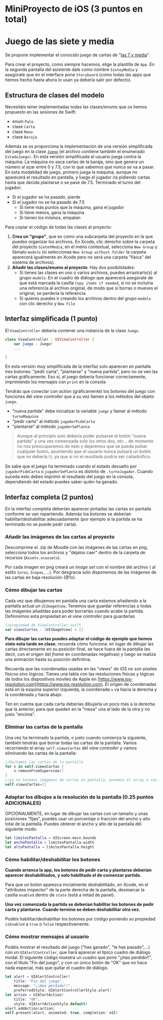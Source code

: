 # MiniProyecto de iOS (3 puntos en total)
# Juego de las siete y media 

Se propone implementar el conocido juego de cartas de "[las 7 y media](https://es.wikipedia.org/wiki/Siete_y_media)". 

Para crear el proyecto, como siempre hacemos, elige la plantilla de `App`. En la segunda pantalla del asistente dale como nombre `SieteyMedia` y asegúrate que en el interface pone `Storyboard` (como todas las apps que hemos hecho hasta ahora lo usan ya debería salir por defecto).

## Estructura de clases del modelo

Necesitáis tener implementadas todas las clases/enums que os hemos propuesto en las sesiones de Swift:

- enum `Palo`
- clase `Carta`
- clase `Mano`
- clase `Baraja`

Además se os proporciona la implementación de una versión simplificada del juego en la clase [`Juego`](Juego.swift) (el archivo contiene también el enumerado `EstadoJuego)`. En esta versión simplificada el usuario juega contra la máquina. La máquina no saca cartas de la baraja, sino que genera un número al azar entre 0 y 7.5, con lo que sabemos que nunca se va a pasar. En esta modalidad de juego, primero juega la máquina, aunque no aparecerá el resultado en pantalla, y luego el jugador irá pidiendo cartas hasta que decida plantarse o se pase de 7.5. Terminado el turno del jugador:

- Si el jugador se ha pasado, pierde
- Si el jugador no se ha pasado de 7.5
    + Si tiene más puntos que la máquina, gana el jugador
    + Si tiene menos, gana la máquina
    + Si tienen los mismos, empatan

Para copiar el código de todas las clases al proyecto:

1. **Crea un "grupo"**, que es como una subcarpeta del proyecto en la que puedes organizar los archivos. En Xcode, clic derecho sobre la carpeta del proyecto `SieteYMedia`, en el menú contextual, selecciona `New Group` y llámalo `modelo` (si seleccionas `New Group without folder` la carpeta aparecerá igualmente en Xcode pero no será una carpeta "física" del sistema de archivos).
2. **Añadir las clases/enums al proyecto**: Hay dos posibilidades:
    - Si tienes las clases en uno o varios archivos, puedes arrastrarlo(s) al grupo `modelo`. En el cuadro de diálogo que aparecerá asegúrate de que está marcada la casilla `Copy items if needed`, si no se incluiría una referencia al archivo original, de modo que si borras o mueves el original, se perdería la referencia.
    - Si quieres puedes ir creando los archivos dentro del grupo `modelo` con clic derecho y `New File`


## Interfaz simplificada (1 punto)

El `ViewController` debería contener una instancia de la clase `Juego`.

```swift
class ViewController : UIViewController {
    var juego : Juego!
    ...

} 
```

En esta versión muy simplificada de la interfaz solo aparecen en pantalla tres botones: "pedir carta", "plantarse" y "nueva partida", pero no se ven las cartas gráficamente. Eso sí, el juego debería funcionar correctamente, imprimiendo los mensajes con `print` en la consola

Tendrás que conectar con *action* (gráficamente) los botones del juego con funciones del *view controller* que a su vez llamen a los métodos del objeto `juego`.

- "nueva partida" debe inicializar la variable `juego` y llamar al método `turnoMaquina`
- "pedir carta" al método `jugadorPideCarta`
- "plantarse" al método `jugadorSePlanta`

> Aunque al principio solo debería poder pulsarse el botón "nueva partida" y una vez comenzada solo los otros dos, etc... de momento no nos preocuparemos de esto y dejaremos que se pueda pulsar cualquier botón, asumiendo que el usuario nunca pulsará un botón que no debería 🙄, ya que si no el resultado podria ser catastrófico.

Se sabe que el juego ha terminado cuando el estado devuelto por `jugadorPideCarta` o `jugadorSePlanta` es distinto de `.turnoJugador`. Cuando suceda esto debes imprimir el resultado del juego en la consola, dependiendo del estado puedes saber quién ha ganado.

## Interfaz completa (2 puntos)

En la interfaz completa deberían aparecer pintadas las cartas en pantalla conforme se van repartiendo. Además los botones se deberían habilitar/deshabilitar adecuadamente (por ejemplo si la partida se ha terminado no se puede pedir carta).

### Añadir las imágenes de las cartas al proyecto

Descomprime el .zip de Moodle con las imágenes de las cartas en png, selecciona todos los archivos y "déjalos caer" dentro de la carpeta de recursos (`Assets.xcassets`). 

Por cada imagen en png creará un *image set* con el nombre del archivo ( al estilo `1oros`, `3copas`, ...). Por desgracia solo disponemos de las imágenes de las cartas en baja resolución (@1x).

### Cómo dibujar las cartas

Cada vez que dibujemos en pantalla una carta estamos añadiendo a la pantalla actual un `UIImageView`. Tenemos que guardar referencias a todas las imágenes añadidas para poder borrarlas cuando acabe la partida. Definiremos esta propiedad en el *view controller* para guardarlas

```swift
//propiedad de ViewController.swift
var viewsCartas : [UIImageView] = [] 
```

**Para dibujar las cartas puedes adaptar el código de ejemplo que hemos visto esta tarde en clase**, recuerda cómo funciona: en lugar de dibujar las cartas directamente en su posición final, se hace fuera de la pantalla (es decir, con el origen del *frame* en coordenadas negativas) y luego se realiza una animación hasta su posición definitiva. 

Recuerda que las coordenadas usadas en las "views" de iOS no son pixeles físicos sino lógicos. Tienes una tabla con las resoluciones físicas y lógicas de todos los dispositivos móviles de Apple en [https://www.ios-resolution.com](https://www.ios-resolution.com). El origen de coordenadas está en la esquina superior izquierda, la coordenada `x` va hacia la derecha y la coordenada `y` hacia abajo.

Ten en cuenta que cada carta deberías dibujarla un poco más a la derecha que la anterior, para que queden en la "mesa" una al lado de la otra y no justo "encima".


### Eliminar las cartas de la pantalla

Una vez ha terminado la partida, o justo cuando comienza la siguiente, también tendrás que borrar todas las cartas de la pantalla. Vamos recorriendo el array `self.viewsCartas` del *view controller* y vamos eliminando las cartas de la pantalla:

```swift
//Quitamos las cartas de la pantalla
for v in self.viewsCartas {
    v.removeFromSuperview()
}
//ya no tenemos imágenes de cartas en pantalla, ponemos el array a vacío
self.viewsCartas=[]
```

### Adaptar los dibujos a la resolución de la pantalla (0.25 puntos ADICIONALES)

OPCIONALMENTE, en lugar de dibujar las cartas con un tamaño y unas posiciones "fijas", puedes usar un porcentaje o fracción del ancho y alto total de la pantalla. Puedes obtener el ancho y alto de la pantalla del siguiente modo:

```swift
let limitesPantalla = UIScreen.main.bounds
let anchoPantalla = limitesPantalla.width
let altoPantalla = limitesPantalla.height
```

### Cómo habilitar/deshabilitar los botones

**Cuando arranca la app, los botones de pedir carta y plantarse deberían aparecer deshabilitados, y solo habilitado el de comenzar partida.**

Para que un botón aparezca inicialmente deshabilitado, en Xcode, en el "attributes inspector" de la parte derecha de la pantalla, desmarcar la casilla `enabled` dentro de `state` (está a mitad de panel).

**Una vez comenzada la partida se deberían habilitar los botones de pedir carta y plantarse. Cuando termine se deben deshabilitar otra vez.**

Podéis habilitar/deshabilitar los botones por código poniendo su propiedad `isEnabled` a `true` o `false` respectivamente.


### Cómo mostrar mensajes al usuario

Podéis mostrar el resultado del juego ("has ganado", "te has pasado",...) con un `UIAlertController`, que hará aparecer el típico cuadro de diálogo modal. El siguiente código muestra un cuadro que pone "¡¡Has perdido!!", con el título "Fin del juego", y con un único botón de "OK" que no hace nada especial, más que quitar el cuadro de diálogo. 

```swift
let alert = UIAlertController(
    title: "Fin del juego",
    message: "¡¡Has perdido!!",
    preferredStyle: UIAlertControllerStyle.alert)
let action = UIAlertAction(
    title: "OK",
    style: UIAlertActionStyle.default)
alert.addAction(action)
self.present(alert, animated: true, completion: nil)
```